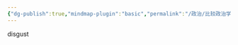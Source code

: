 ```yaml
---
{"dg-publish":true,"mindmap-plugin":"basic","permalink":"/政治/比较政治学/10 西欧早期现代化经验/","dgPassFrontmatter":true}
---
```


disgust